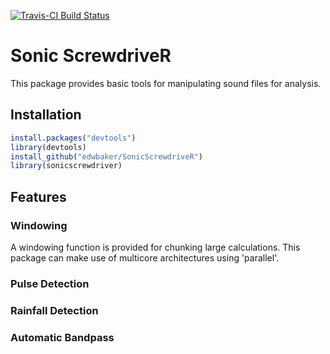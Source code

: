 [![Travis-CI Build Status](https://travis-ci.org/edwbaker/SonicScrewdriveR.svg?branch=master)](https://travis-ci.org/edwbaker/SonicScrewdriveR)

# Sonic ScrewdriveR
This package provides basic tools for manipulating sound files for analysis. 

## Installation
````R
install.packages("devtools")
library(devtools)
install_github("edwbaker/SonicScrewdriveR")
library(sonicscrewdriver)
````

## Features

### Windowing
A windowing function is provided for chunking large calculations. This package can make use of multicore architectures using 'parallel'.

### Pulse Detection

### Rainfall Detection

### Automatic Bandpass
